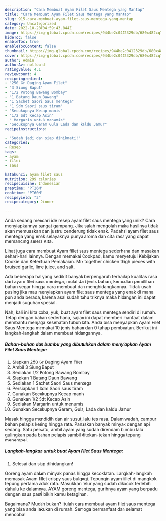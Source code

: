 ```yaml
---
description: "Cara Membuat Ayam Filet Saus Mentega yang Mantap"
title: "Cara Membuat Ayam Filet Saus Mentega yang Mantap"
slug: 915-cara-membuat-ayam-filet-saus-mentega-yang-mantap
category: Uncategorized
date: 2022-10-28T04:59:43.844Z
image: https://img-global.cpcdn.com/recipes/944be2c0412329db/680x482cq70/ayam-filet-saus-mentega-foto-resep-utama.jpg
hideToc: false
enableToc: true
enableTocContent: false
thumbnail: https://img-global.cpcdn.com/recipes/944be2c0412329db/680x482cq70/ayam-filet-saus-mentega-foto-resep-utama.jpg
cover: https://img-global.cpcdn.com/recipes/944be2c0412329db/680x482cq70/ayam-filet-saus-mentega-foto-resep-utama.jpg
author: Admin
authorAv: notfound
ratingvalue: 4.1
reviewcount: 4
recipeingredient:
- "250 Gr Daging Ayam Filet"
- "3 Siung Baput"
- "1/2 Potong Bawang Bombay"
- "1 Batang Daun Bawang"
- "1 Sachet Saori Saus mentega"
- "1 Sdm Saori saus tiram"
- "Secukupnya Kecap manis"
- "1/2 Sdt Kecap Asin"
- " Margarin untuk menumis"
- "Secukupnya Garam Gula Lada dan kaldu Jamur"
recipeinstructions:

- "Sudah jadi dan siap dinikmati!"
categories:
- Resep
tags:
- ayam
- filet
- saus

katakunci: ayam filet saus 
nutrition: 299 calories
recipecuisine: Indonesian
preptime: "PT26M"
cooktime: "PT60M"
recipeyield: "3"
recipecategory: Dinner

---
```





Anda sedang mencari ide resep ayam filet saus mentega yang unik? Cara menyiapkannya sangat gampang. Jika salah mengolah maka hasilnya tidak akan memuaskan dan justru cenderung tidak enak. Padahal ayam filet saus mentega yang enak selayaknya punya aroma dan cita rasa yang dapat memancing selera Kita.





Lihat juga cara membuat Ayam fillet saus mentega sederhana dan masakan sehari-hari lainnya. Dengan memakai Cookpad, kamu menyetujui Kebijakan Cookie dan Ketentuan Pemakaian. Mix together chicken thigh pieces with bruised garlic, lime juice, and salt.

Ada beberapa hal yang sedikit banyak berpengaruh terhadap kualitas rasa dari ayam filet saus mentega, mulai dari jenis bahan, kemudian pemilihan bahan segar hingga cara membuat dan menghidangkannya. Tidak usah pusing jika mau menyiapkan ayam filet saus mentega yang enak di mana pun anda berada, karena asal sudah tahu triknya maka hidangan ini dapat menjadi suguhan spesial.






Nah, kali ini kita coba, yuk, buat ayam filet saus mentega sendiri di rumah. Tetap dengan bahan sederhana, sajian ini dapat memberi manfaat dalam membantu menjaga kesehatan tubuh kita. Anda bisa menyiapkan Ayam Filet Saus Mentega memakai 10 jenis bahan dan 0 tahap pembuatan. Berikut ini langkah-langkah dalam membuat hidangannya.

<!--inarticleads1-->

##### Bahan-bahan dan bumbu yang dibutuhkan dalam menyiapkan Ayam Filet Saus Mentega:

1. Siapkan 250 Gr Daging Ayam Filet
1. Ambil 3 Siung Baput
1. Sediakan 1/2 Potong Bawang Bombay
1. Siapkan 1 Batang Daun Bawang
1. Sediakan 1 Sachet Saori Saus mentega
1. Persiapkan 1 Sdm Saori saus tiram
1. Gunakan Secukupnya Kecap manis
1. Gunakan 1/2 Sdt Kecap Asin
1. Sediakan  Margarin untuk menumis
1. Gunakan Secukupnya Garam, Gula, Lada dan kaldu Jamur


Masak hingga mendidih dan air susut, lalu tes rasa. Dalam wadah, campur bahan pelapis kering hingga rata. Panaskan banyak minyak dengan api sedang. Satu persatu, ambil ayam yang sudah direndam bumbu lalu gulingkan pada bahan pelapis sambil ditekan-tekan hingga tepung menempel. 

<!--inarticleads2-->

##### Langkah-langkah untuk buat Ayam Filet Saus Mentega:


1. Selesai dan siap dihidangkan!

Goreng ayam dalam minyak panas hingga kecoklatan. Langkah-langkah memasak Ayam fillet crispy saus bulgogi. Tepungin ayam fillet di mangkok tepung pertama aduk rata. Masukkan telur yang sudah dikocok terlebih dahulu ke dalamnya. AYAM goreng mentega, gurihnya ayam yang berpadu dengan saus pasti bikin kamu ketagihan. 

Bagaimana? Mudah bukan? Itulah cara membuat ayam filet saus mentega yang bisa anda lakukan di rumah. Semoga bermanfaat dan selamat mencoba!
